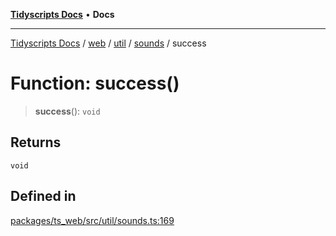 [**Tidyscripts Docs**](../../../../../../../README.md) • **Docs**

***

[Tidyscripts Docs](../../../../../../../globals.md) / [web](../../../../../README.md) / [util](../../../README.md) / [sounds](../README.md) / success

# Function: success()

> **success**(): `void`

## Returns

`void`

## Defined in

[packages/ts\_web/src/util/sounds.ts:169](https://github.com/sheunaluko/tidyscripts/blob/master/packages/ts_web/src/util/sounds.ts#L169)

